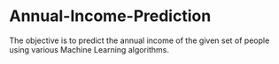 # Annual-Income-Prediction
The objective is to predict the annual income of the given set of people using various Machine Learning algorithms.
